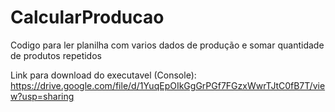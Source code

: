 # CalcularProducao
Codigo para ler planilha com varios dados de produção e somar quantidade de produtos repetidos

Link para download do executavel (Console): https://drive.google.com/file/d/1YuqEpOIkGgGrPGf7FGzxWwrTJtC0fB7T/view?usp=sharing
